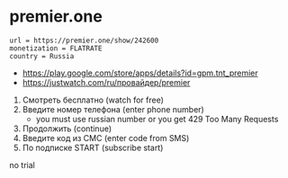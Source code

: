 # premier.one

~~~
url = https://premier.one/show/242600
monetization = FLATRATE
country = Russia
~~~

- <https://play.google.com/store/apps/details?id=gpm.tnt_premier>
- https://justwatch.com/ru/провайдер/premier

1. Смотреть бесплатно (watch for free)
2. Введите номер телефона (enter phone number)
   - you must use russian number or you get 429 Too Many Requests
3. Продолжить (continue)
4. Введите код из СМС (enter code from SMS)
5. По подписке START (subscribe start)

no trial
